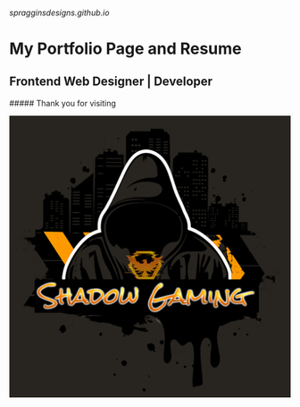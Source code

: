 ###### spragginsdesigns.github.io
<h1 style: "text-align: center;">My Portfolio Page and Resume</h1>
<h2>Frontend Web Designer | Developer</h2>
##### Thank you for visiting

![Shadow Gaming Logo](dist/img/model-1.jpg)
